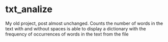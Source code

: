 # txt_analize
My old project, post almost unchanged.
Сounts the number of words in the text with and without spaces is able to display a dictionary with the frequency of occurrences of words in the text from the file
